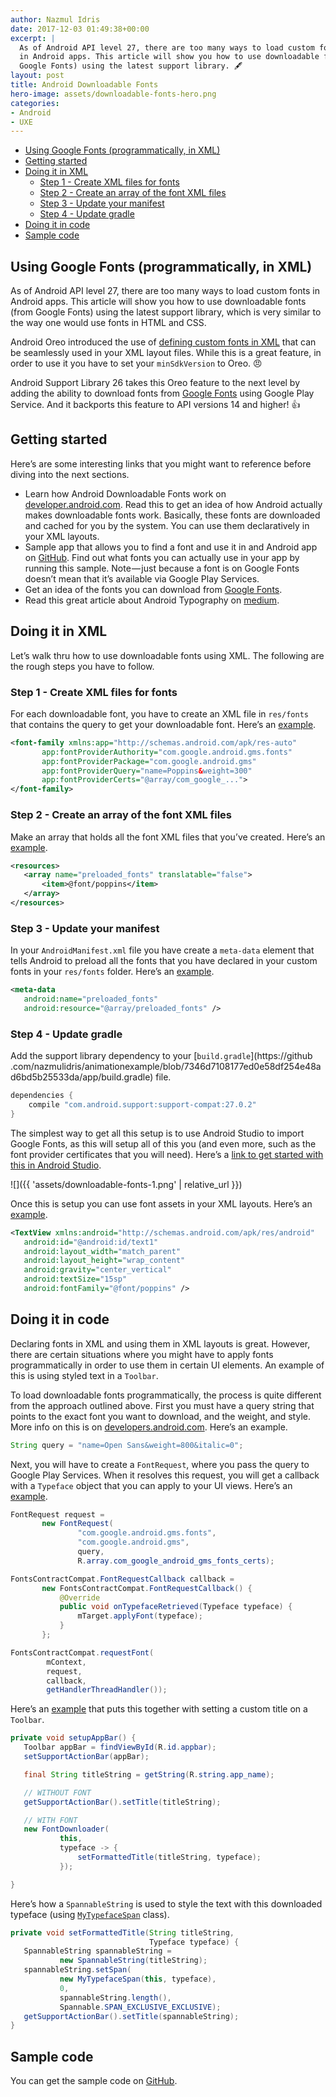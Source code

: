 ```yaml
---
author: Nazmul Idris
date: 2017-12-03 01:49:38+00:00
excerpt: |
  As of Android API level 27, there are too many ways to load custom fonts
  in Android apps. This article will show you how to use downloadable fonts (from
  Google Fonts) using the latest support library. 🖋
layout: post
title: Android Downloadable Fonts
hero-image: assets/downloadable-fonts-hero.png
categories:
- Android
- UXE
---
```

<!-- START doctoc generated TOC please keep comment here to allow auto update -->
<!-- DON'T EDIT THIS SECTION, INSTEAD RE-RUN doctoc TO UPDATE -->


- [Using Google Fonts (programmatically, in XML)](#using-google-fonts-programmatically-in-xml)
- [Getting started](#getting-started)
- [Doing it in XML](#doing-it-in-xml)
  - [Step 1 - Create XML files for fonts](#step-1---create-xml-files-for-fonts)
  - [Step 2 - Create an array of the font XML files](#step-2---create-an-array-of-the-font-xml-files)
  - [Step 3 - Update your manifest](#step-3---update-your-manifest)
  - [Step 4 - Update gradle](#step-4---update-gradle)
- [Doing it in code](#doing-it-in-code)
- [Sample code](#sample-code)

<!-- END doctoc generated TOC please keep comment here to allow auto update -->


## Using Google Fonts (programmatically, in XML)

As of Android API level 27, there are too many ways to load custom fonts in Android apps. This article will show you how to use downloadable fonts (from Google Fonts) using the latest support library, which is very similar to the way one would use fonts in HTML and CSS.

Android Oreo introduced the use of [defining custom fonts in XML](https://developer.android.com/guide/topics/ui/look-and-feel/fonts-in-xml.html) that can be seamlessly used in your XML layout files. While this is a great feature, in order to use it you have to set your `minSdkVersion` to Oreo. 😠

Android Support Library 26 takes this Oreo feature to the next level by adding the ability to download fonts from [Google Fonts](https://fonts.google.com/) using Google Play Service. And it backports this feature to API versions 14 and higher! 👍

## Getting started

Here’s are some interesting links that you might want to reference before diving into the next sections.

  * Learn how Android Downloadable Fonts work on [developer.android.com](https://developer.android.com/guide/topics/ui/look-and-feel/downloadable-fonts.html#via-android-studio). Read this to get an idea of how Android actually makes downloadable fonts work. Basically, these fonts are downloaded and cached for you by the system. You can use them declaratively in your XML layouts.
  * Sample app that allows you to find a font and use it in and Android app on [GitHub](https://github.com/googlesamples/android-DownloadableFonts). Find out what fonts you can actually use in your app by running this sample. Note — just because a font is on Google Fonts doesn’t mean that it’s available via Google Play Services.
  * Get an idea of the fonts you can download from [Google Fonts](https://fonts.google.com/).
  * Read this great article about Android Typography on [medium](https://medium.com/google-design/the-android-developers-guide-to-better-typography-97e11bb0e261?__s=rin3mktnhaqkjej32qyg).

## Doing it in XML

Let’s walk thru how to use downloadable fonts using XML. The following are the rough steps you have to follow.

### Step 1 - Create XML files for fonts
For each downloadable font, you have to create an XML file in `res/fonts` that contains the query to get your downloadable font. Here’s an 
[example](https://github.com/nazmulidris/animationexample/blob/da933ae283eead8d2fb536a1a1ecf2fbb46368af/app/src/main/res/font/poppins.xml).

```xml
<font-family xmlns:app="http://schemas.android.com/apk/res-auto"
       app:fontProviderAuthority="com.google.android.gms.fonts"
       app:fontProviderPackage="com.google.android.gms"
       app:fontProviderQuery="name=Poppins&weight=300"
       app:fontProviderCerts="@array/com_google_...">
</font-family>
```
### Step 2 - Create an array of the font XML files
Make an array that holds all the font XML files that you’ve created. Here’s an 
[example](https://github.com/nazmulidris/animationexample/blob/da933ae283eead8d2fb536a1a1ecf2fbb46368af/app/src/main/res/values/preloaded_fonts.xml).

```xml
<resources>
   <array name="preloaded_fonts" translatable="false">
       <item>@font/poppins</item>
   </array>
</resources>
```

### Step 3 - Update your manifest
In your `AndroidManifest.xml` file you have create a `meta-data` element that tells 
Android to preload all the fonts that you have declared in your custom fonts in your `res/fonts` folder. Here’s an [example](https://github.com/nazmulidris/animationexample/blob/de3a556224091e25cbf118ba332bb2dffa8621e0/app/src/main/AndroidManifest.xml).

```xml
<meta-data
   android:name="preloaded_fonts"
   android:resource="@array/preloaded_fonts" />
```

### Step 4 - Update gradle
Add the support library dependency to your [`build.gradle`](https://github
.com/nazmulidris/animationexample/blob/7346d7108177ed0e58df254e48ad6bd5b25533da/app/build.gradle) file.

```groovy
dependencies {
    compile "com.android.support:support-compat:27.0.2"
}
```

The simplest way to get all this setup is to use Android Studio to import Google Fonts, as this will setup all of this you (and even more, such as the font provider certificates that you will need). Here’s a [link to get started with this in Android Studio](https://developer.android.com/guide/topics/ui/look-and-feel/downloadable-fonts.html#via-android-studio).

![]({{ 'assets/downloadable-fonts-1.png' | relative_url }})

Once this is setup you can use font assets in your XML layouts. Here’s an [example](https://github.com/nazmulidris/animationexample/blob/da933ae283eead8d2fb536a1a1ecf2fbb46368af/app/src/main/res/layout/listitem.xml).

```xml
<TextView xmlns:android="http://schemas.android.com/apk/res/android"
   android:id="@android:id/text1"
   android:layout_width="match_parent"
   android:layout_height="wrap_content"
   android:gravity="center_vertical"
   android:textSize="15sp"
   android:fontFamily="@font/poppins" />
```
## Doing it in code

Declaring fonts in XML and using them in XML layouts is great. However, there are certain situations where you might have to apply fonts programmatically in order to use them in certain UI elements. An example of this is using styled text in a `Toolbar`.

To load downloadable fonts programmatically, the process is quite different from the approach outlined above. First you must have a query string that points to the exact font you want to download, and the weight, and style. More info on this is on [developers.android.com](https://developers.google.com/fonts/docs/android). Here’s an example.

```java
String query = "name=Open Sans&weight=800&italic=0";
```

Next, you will have to create a `FontRequest`, where you pass the query to Google Play Services. When it resolves this request, you will get a callback with a `Typeface` object that you can apply to your UI views. Here’s an [example](https://github.com/nazmulidris/animationexample/blob/da933ae283eead8d2fb536a1a1ecf2fbb46368af/app/src/main/java/com/animationexample/rocketlaunch/downloadablefonts/FontDownloader.java).

```java
FontRequest request =
       new FontRequest(
               "com.google.android.gms.fonts",
               "com.google.android.gms",
               query,
               R.array.com_google_android_gms_fonts_certs);

FontsContractCompat.FontRequestCallback callback =
       new FontsContractCompat.FontRequestCallback() {
           @Override
           public void onTypefaceRetrieved(Typeface typeface) {
               mTarget.applyFont(typeface);
           }
       };

FontsContractCompat.requestFont(
        mContext, 
        request, 
        callback, 
        getHandlerThreadHandler());
```

Here’s an [example](https://github.com/nazmulidris/animationexample/blob/de3a556224091e25cbf118ba332bb2dffa8621e0/app/src/main/java/com/animationexample/rocketlaunch/ListActivity.java) that puts this together with setting a custom title on a `Toolbar`.

```java
private void setupAppBar() {
   Toolbar appBar = findViewById(R.id.appbar);
   setSupportActionBar(appBar);

   final String titleString = getString(R.string.app_name);

   // WITHOUT FONT
   getSupportActionBar().setTitle(titleString);

   // WITH FONT
   new FontDownloader(
           this,
           typeface -> {
               setFormattedTitle(titleString, typeface);
           });

}
```

Here’s how a `SpannableString` is used to style the text with this downloaded typeface (using 
[`MyTypefaceSpan`](https://github.com/nazmulidris/animationexample/blob/da933ae283eead8d2fb536a1a1ecf2fbb46368af/app/src/main/java/com/animationexample/rocketlaunch/downloadablefonts/MyTypefaceSpan.java) class).

```java
private void setFormattedTitle(String titleString, 
                               Typeface typeface) {
   SpannableString spannableString = 
           new SpannableString(titleString);
   spannableString.setSpan(
           new MyTypefaceSpan(this, typeface),
           0,
           spannableString.length(),
           Spannable.SPAN_EXCLUSIVE_EXCLUSIVE);
   getSupportActionBar().setTitle(spannableString);
}
```
## Sample code

You can get the sample code on [GitHub](https://github.com/nazmulidris/animationexample).